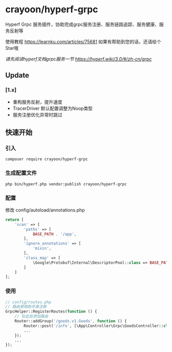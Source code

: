 # crayoon/hyperf-grpc

Hyperf Grpc 服务插件，协助完成grpc服务注册、服务链路追踪、服务健康、服务反射等

使用教程 https://learnku.com/articles/75681 如果有帮助到您的话，还请给个Star哦

*请先阅读hyperf文档grpc服务一节 https://hyperf.wiki/3.0/#/zh-cn/grpc*

## Update
### [1.x] 
- 重构服务反射，提升速度
- TracerDriver 默认配置调整为Noop类型
- 服务注册优化异常时跳过

## 快速开始

### 引入

```
composer require crayoon/hyperf-grpc
```

### 生成配置文件

```
php bin/hyperf.php vendor:publish crayoon/hyperf-grpc
```

### 配置
修改 config/autoload/annotations.php
```php
return [
    'scan' => [
        'paths' => [
            BASE_PATH . '/app',
        ],
        'ignore_annotations' => [
            'mixin',
        ],
        'class_map' => [
            \Google\Protobuf\Internal\DescriptorPool::class => BASE_PATH.'/vendor/crayoon/hyperf-grpc/class_map/Protobuf/DescriptorPool.php'
        ]
    ]
];
```

### 使用

```php
// config/routes.php
// 路由使用助手类注册
GrpcHelper::RegisterRoutes(function () {
    // 在此处添加路由
    Router::addGroup('/goods.v1.Goods', function () {
        Router::post('/info', [\App\Controller\Grpc\GoodsController::class, "info"]);
        ...
    });
    ...
});
```